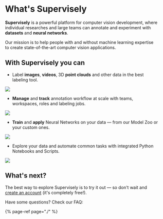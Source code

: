 # What's Supervisely

**Supervisely** is a powerful platform for computer vision development, where individual researches and large teams can annotate and experiment with **datasets** and **neural networks**.

Our mission is to help people with and without machine learning expertise to create state-of-the-art computer vision applications.

## With Supervisely you can

* Label **images**, **videos**, 3D **point clouds** and other data in the best labeling tool.

![](.gitbook/assets/labeling-ui.jpg)

* **Manage** and **track** annotation workflow at scale with teams, workspaces, roles and labeling jobs.

![](.gitbook/assets/jobs-ui.jpg)

* **Train** and **apply** Neural Networks on your data — from our Model Zoo or your custom ones.

![](.gitbook/assets/neural-networks-ui.jpg)

* Explore your data and automate common tasks with integrated Python Notebooks and Scripts.

![](.gitbook/assets/notebooks-ui.jpg)

## What's next?

The best way to explore Supervisely is to try it out — so don't wait and [create an account](https://app.supervise.ly/signup) \(it's completely free!\).

Have some questions? Check our FAQ:

{% page-ref page="./" %}

